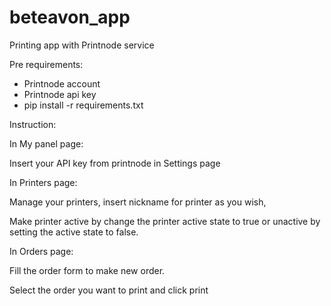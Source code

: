 # beteavon_app


Printing app with Printnode service

Pre requirements:
- Printnode account
- Printnode api key 
- pip install -r requirements.txt

Instruction:

In My panel page:

Insert your API key from printnode in Settings page


In Printers page:

Manage your printers, insert nickname for printer as you wish,

Make printer active by change the printer active state to true or unactive by setting the active state to false.

In Orders page:

Fill the order form to make new order.

Select the order you want to print and click print

